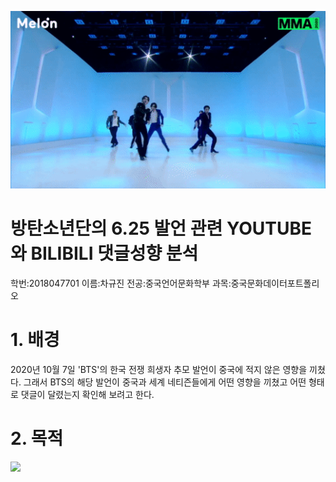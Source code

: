
![](BTS.gif)

# 방탄소년단의 6.25 발언 관련 YOUTUBE와 BILIBILI 댓글성향 분석
학번:2018047701
이름:차규진
전공:중국언어문화학부
과목:중국문화데이터포트폴리오

# 1. 배경

2020년 10월 7일 'BTS'의 한국 전쟁 희생자 추모 발언이 중국에 적지 않은 영향을 끼쳤다. 그래서 BTS의 해당 발언이 중국과 세계 네티즌들에게 어떤 영향을 끼쳤고 어떤 형태로 댓글이 달렸는지 확인해 보려고 한다.


# 2. 목적



<img src="https://user-images.githubusercontent.com/74246381/100052058-7cc5ad80-2e60-11eb-917d-0b43c0e5cc0d.jpeg" width="30%"></img>

